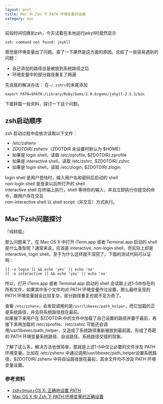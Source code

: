 ```yaml
---
layout: post
title: Mac 中 Zsh 下 PATH 环境变量的设置
category: mac
---
```


前段时间切换到zsh，今天试着在本地运行jekyll时竟然显示

	zsh: command not found: jeykll
	
感觉是环境变量出了问题。查了一下果然是这方面的原因。总结了一些容易遇到的问题：

* 自己添加的路径总是被放到系统路径之后
* 环境变量中的部分路径重复了两遍

先说我的解决办法：
在`~/.zshrc`的末尾添加

	export PATH=$PATH:/Library/Ruby/Gems/2.0.0/gems/jekyll-2.5.3/bin
	
下面转载一些资料，探讨一下这个问题。

## zsh启动顺序
zsh 启动过程中会依次读取以下文件：

* /etc/zshenv
* $ZDOTDIR/.zshenv（$ZDOTDIR 未设置时默认为 $HOME）
* 如果是 login shell，读取 /etc/zprofile, $ZDOTDIR/.zprofile
* 如果是 interactive shell，读取 /etc/zshrc, $ZDOTDIR/.zshrc
* 如果是 login shell，读取 /etc/zlogin, $ZDOTDIR/.zlogin

login shell 是用户登陆时，输入用户名和密码后启动的 shell  
non-login shell 是登录以后所打开的 shell  
interactive shell 在终端上执行，shell 等待你的输入，并且立即执行你提交的命令，跟用户存在交互  
non-interactive shell 以 shell script（非交互）方式执行。



## Mac下zsh问题探讨
『纯转载』

那么问题来了，在 Mac OS X 中打开 iTerm.app 或者 Terminal.app 启动的 shell 是什么类型呢？通常来说，应该是 interactive, non-login shell，但实际上却是 interactive, login shell，至于为什么这样就不深究了。下面的测试代码可以证明：

	[[ -o login ]] && echo 'yes' || echo 'no'
	[[ -o interactive ]] && echo 'yes' || echo 'no'
	
所以，打开 iTerm.app 或者 Terminal.app 启动的 shell 会读取上述1-5中存在的所有文件，如果其中多个文件均对 PATH 环境变量作过设置，那么最终呈现的 PATH 环境变量就会比较复杂，部分路径重复也就不足为奇了。

查看 `/etc/zshenv`，会发现调用的是`/usr/libexec/path_helper`，而它加载的正是系统路径，并且将系统路径放在最前。  
如果接下来用户在 $ZDOTDIR 中的文件中加载了自己设置的路径并置于最前，再接下来再加载的 /etc/zprofile、/etc/zshrc 可能还会调用/usr/libexec/path_helper，又造成了系统路径重新被放到最前面，形成了奇葩的 PATH 环境变量系统路径、自设路径、系统路径交错的现象。

了解了这么多，解决方法也很简单，那就是上述1-5中仅让必要的文件涉及 PATH 环境变量。比如在 /etc/zshenv 中通过调用/usr/libexec/path_helper设置系统路径，$ZDOTDIR/.zshenv 中将自设路径放在最前，其余文件均不涉及 PATH 环境变量设置。

### 参考资料

* [zsh+tmux+OS X: 正确地设置 PATH](http://chenyufei.info/blog/2014-03-04/zsh-tmux-osx-set-correct-path/)
* [Mac OS X 中 Zsh 下 PATH 环境变量的正确设置](http://www.jmlog.com/set-path-in-zsh-on-mac-os-x/)